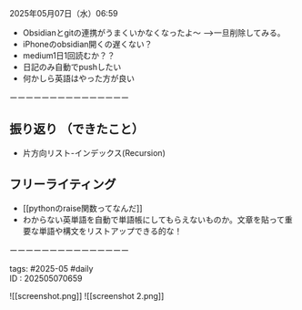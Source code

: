  
2025年05月07日（水）06:59    
  
  - Obsidianとgitの連携がうまくいかなくなったよ〜
  -->一旦削除してみる。
  - iPhoneのobsidian開くの遅くない？
  - medium1日1回読むか？？
  - 日記のみ自動でpushしたい
  - 何かしら英語はやった方が良い

ーーーーーーーーーーーーーーー  
## 振り返り  （できたこと）
- 片方向リスト-インデックス(Recursion)  



## フリーライティング  
  - [[pythonのraise関数ってなんだ]]
  - わからない英単語を自動で単語帳にしてもらえないものか。文章を貼って重要な単語や構文をリストアップできる的な！
  


	  
ーーーーーーーーーーーーーーー   
  
tags: #2025-05 #daily  
ID : 202505070659

![[screenshot.png]]
![[screenshot 2.png]]
